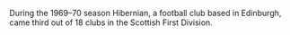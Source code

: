 During the 1969–70 season Hibernian, a football club based in Edinburgh, came third out of 18 clubs in the Scottish First Division.
